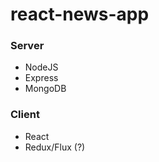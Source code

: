 # react-news-app
<h3>Server</h3>
<ul>
    <li>NodeJS</li>
    <li>Express</li>
    <li>MongoDB</li>
</ul>
<h3>Client</h3>
<ul>
    <li>React</li>
    <li>Redux/Flux (?)</li>
</ul>
